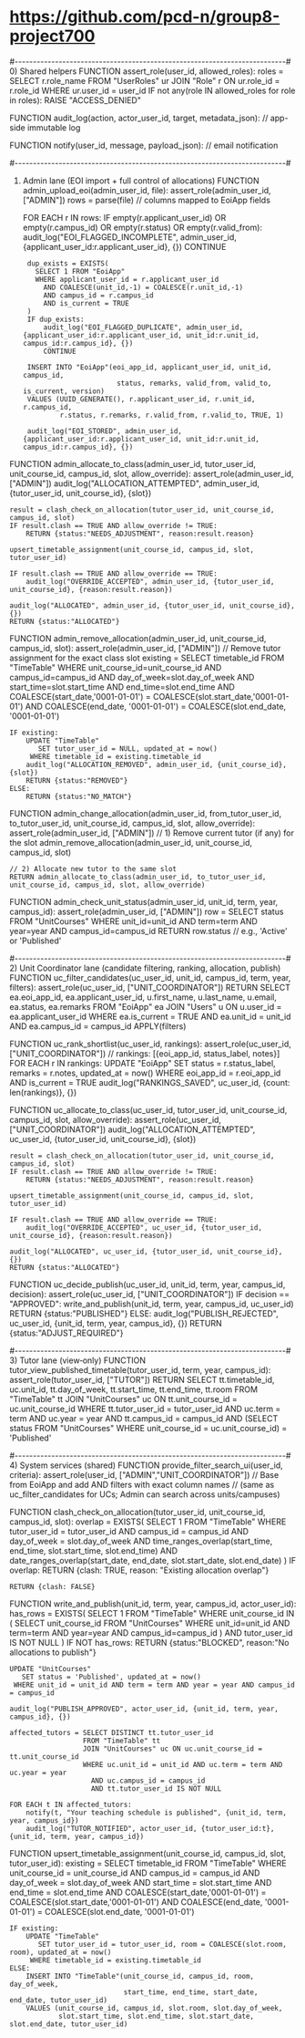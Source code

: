 # https://github.com/pcd-n/group8-project700
#--------------------------------------------------------------------------#
0) Shared helpers
FUNCTION assert_role(user_id, allowed_roles):
    roles = SELECT r.role_name
            FROM "UserRoles" ur JOIN "Role" r ON ur.role_id = r.role_id
            WHERE ur.user_id = user_id
    IF not any(role IN allowed_roles for role in roles):
        RAISE "ACCESS_DENIED"

FUNCTION audit_log(action, actor_user_id, target, metadata_json):
    // app-side immutable log

FUNCTION notify(user_id, message, payload_json):
    // email notification


#--------------------------------------------------------------------------#
1) Admin lane (EOI import + full control of allocations)
FUNCTION admin_upload_eoi(admin_user_id, file):
    assert_role(admin_user_id, ["ADMIN"])
    rows = parse(file)  // columns mapped to EoiApp fields

    FOR EACH r IN rows:
        IF empty(r.applicant_user_id) OR empty(r.campus_id) OR empty(r.status) OR empty(r.valid_from):
            audit_log("EOI_FLAGGED_INCOMPLETE", admin_user_id, {applicant_user_id:r.applicant_user_id}, {})
            CONTINUE

        dup_exists = EXISTS(
          SELECT 1 FROM "EoiApp"
          WHERE applicant_user_id = r.applicant_user_id
            AND COALESCE(unit_id,-1) = COALESCE(r.unit_id,-1)
            AND campus_id = r.campus_id
            AND is_current = TRUE
        )
        IF dup_exists:
            audit_log("EOI_FLAGGED_DUPLICATE", admin_user_id, {applicant_user_id:r.applicant_user_id, unit_id:r.unit_id, campus_id:r.campus_id}, {})
            CONTINUE

        INSERT INTO "EoiApp"(eoi_app_id, applicant_user_id, unit_id, campus_id,
                              status, remarks, valid_from, valid_to, is_current, version)
        VALUES (UUID_GENERATE(), r.applicant_user_id, r.unit_id, r.campus_id,
                r.status, r.remarks, r.valid_from, r.valid_to, TRUE, 1)

        audit_log("EOI_STORED", admin_user_id, {applicant_user_id:r.applicant_user_id, unit_id:r.unit_id, campus_id:r.campus_id}, {})

FUNCTION admin_allocate_to_class(admin_user_id, tutor_user_id, unit_course_id, campus_id, slot, allow_override):
    assert_role(admin_user_id, ["ADMIN"])
    audit_log("ALLOCATION_ATTEMPTED", admin_user_id, {tutor_user_id, unit_course_id}, {slot})

    result = clash_check_on_allocation(tutor_user_id, unit_course_id, campus_id, slot)
    IF result.clash == TRUE AND allow_override != TRUE:
        RETURN {status:"NEEDS_ADJUSTMENT", reason:result.reason}

    upsert_timetable_assignment(unit_course_id, campus_id, slot, tutor_user_id)

    IF result.clash == TRUE AND allow_override == TRUE:
        audit_log("OVERRIDE_ACCEPTED", admin_user_id, {tutor_user_id, unit_course_id}, {reason:result.reason})

    audit_log("ALLOCATED", admin_user_id, {tutor_user_id, unit_course_id}, {})
    RETURN {status:"ALLOCATED"}

FUNCTION admin_remove_allocation(admin_user_id, unit_course_id, campus_id, slot):
    assert_role(admin_user_id, ["ADMIN"])
    // Remove tutor assignment for the exact class slot
    existing = SELECT timetable_id FROM "TimeTable"
               WHERE unit_course_id=unit_course_id AND campus_id=campus_id
                 AND day_of_week=slot.day_of_week
                 AND start_time=slot.start_time AND end_time=slot.end_time
                 AND COALESCE(start_date,'0001-01-01') = COALESCE(slot.start_date,'0001-01-01')
                 AND COALESCE(end_date,  '0001-01-01') = COALESCE(slot.end_date,  '0001-01-01')

    IF existing:
        UPDATE "TimeTable"
           SET tutor_user_id = NULL, updated_at = now()
         WHERE timetable_id = existing.timetable_id
        audit_log("ALLOCATION_REMOVED", admin_user_id, {unit_course_id}, {slot})
        RETURN {status:"REMOVED"}
    ELSE:
        RETURN {status:"NO_MATCH"}

FUNCTION admin_change_allocation(admin_user_id, from_tutor_user_id, to_tutor_user_id, unit_course_id, campus_id, slot, allow_override):
    assert_role(admin_user_id, ["ADMIN"])
    // 1) Remove current tutor (if any) for the slot
    admin_remove_allocation(admin_user_id, unit_course_id, campus_id, slot)

    // 2) Allocate new tutor to the same slot
    RETURN admin_allocate_to_class(admin_user_id, to_tutor_user_id, unit_course_id, campus_id, slot, allow_override)

FUNCTION admin_check_unit_status(admin_user_id, unit_id, term, year, campus_id):
    assert_role(admin_user_id, ["ADMIN"])
    row = SELECT status FROM "UnitCourses"
          WHERE unit_id=unit_id AND term=term AND year=year AND campus_id=campus_id
    RETURN row.status  // e.g., 'Active' or 'Published'


#--------------------------------------------------------------------------#
2) Unit Coordinator lane (candidate filtering, ranking, allocation, publish)
FUNCTION uc_filter_candidates(uc_user_id, unit_id, campus_id, term, year, filters):
    assert_role(uc_user_id, ["UNIT_COORDINATOR"])
    RETURN SELECT ea.eoi_app_id, ea.applicant_user_id, u.first_name, u.last_name, u.email,
                  ea.status, ea.remarks
           FROM "EoiApp" ea
           JOIN "Users" u ON u.user_id = ea.applicant_user_id
           WHERE ea.is_current = TRUE
             AND ea.unit_id = unit_id
             AND ea.campus_id = campus_id
             APPLY(filters)

FUNCTION uc_rank_shortlist(uc_user_id, rankings):
    assert_role(uc_user_id, ["UNIT_COORDINATOR"])
    // rankings: [{eoi_app_id, status_label, notes}]
    FOR EACH r IN rankings:
        UPDATE "EoiApp"
           SET status = r.status_label, remarks = r.notes, updated_at = now()
         WHERE eoi_app_id = r.eoi_app_id AND is_current = TRUE
    audit_log("RANKINGS_SAVED", uc_user_id, {count: len(rankings)}, {})

FUNCTION uc_allocate_to_class(uc_user_id, tutor_user_id, unit_course_id, campus_id, slot, allow_override):
    assert_role(uc_user_id, ["UNIT_COORDINATOR"])
    audit_log("ALLOCATION_ATTEMPTED", uc_user_id, {tutor_user_id, unit_course_id}, {slot})

    result = clash_check_on_allocation(tutor_user_id, unit_course_id, campus_id, slot)
    IF result.clash == TRUE AND allow_override != TRUE:
        RETURN {status:"NEEDS_ADJUSTMENT", reason:result.reason}

    upsert_timetable_assignment(unit_course_id, campus_id, slot, tutor_user_id)

    IF result.clash == TRUE AND allow_override == TRUE:
        audit_log("OVERRIDE_ACCEPTED", uc_user_id, {tutor_user_id, unit_course_id}, {reason:result.reason})

    audit_log("ALLOCATED", uc_user_id, {tutor_user_id, unit_course_id}, {})
    RETURN {status:"ALLOCATED"}

FUNCTION uc_decide_publish(uc_user_id, unit_id, term, year, campus_id, decision):
    assert_role(uc_user_id, ["UNIT_COORDINATOR"])
    IF decision == "APPROVED":
        write_and_publish(unit_id, term, year, campus_id, uc_user_id)
        RETURN {status:"PUBLISHED"}
    ELSE:
        audit_log("PUBLISH_REJECTED", uc_user_id, {unit_id, term, year, campus_id}, {})
        RETURN {status:"ADJUST_REQUIRED"}


#--------------------------------------------------------------------------#
3) Tutor lane (view‑only)
FUNCTION tutor_view_published_timetable(tutor_user_id, term, year, campus_id):
    assert_role(tutor_user_id, ["TUTOR"])
    RETURN SELECT tt.timetable_id, uc.unit_id, tt.day_of_week, tt.start_time, tt.end_time, tt.room
           FROM "TimeTable" tt
           JOIN "UnitCourses" uc ON tt.unit_course_id = uc.unit_course_id
           WHERE tt.tutor_user_id = tutor_user_id
             AND uc.term = term AND uc.year = year
             AND tt.campus_id = campus_id
             AND (SELECT status FROM "UnitCourses"
                  WHERE unit_course_id = uc.unit_course_id) = 'Published'

#--------------------------------------------------------------------------#
4) System services (shared)
FUNCTION provide_filter_search_ui(user_id, criteria):
    assert_role(user_id, ["ADMIN","UNIT_COORDINATOR"])
    // Base from EoiApp and add AND filters with exact column names
    // (same as uc_filter_candidates for UCs; Admin can search across units/campuses)

FUNCTION clash_check_on_allocation(tutor_user_id, unit_course_id, campus_id, slot):
    overlap = EXISTS(
      SELECT 1 FROM "TimeTable"
      WHERE tutor_user_id = tutor_user_id
        AND campus_id = campus_id
        AND day_of_week = slot.day_of_week
        AND time_ranges_overlap(start_time, end_time, slot.start_time, slot.end_time)
        AND date_ranges_overlap(start_date, end_date, slot.start_date, slot.end_date)
    )
    IF overlap: RETURN {clash: TRUE, reason: "Existing allocation overlap"}

    RETURN {clash: FALSE}

FUNCTION write_and_publish(unit_id, term, year, campus_id, actor_user_id):
    has_rows = EXISTS(
      SELECT 1 FROM "TimeTable"
      WHERE unit_course_id IN (
        SELECT unit_course_id FROM "UnitCourses"
        WHERE unit_id=unit_id AND term=term AND year=year AND campus_id=campus_id
      )
      AND tutor_user_id IS NOT NULL
    )
    IF NOT has_rows:
        RETURN {status:"BLOCKED", reason:"No allocations to publish"}

    UPDATE "UnitCourses"
       SET status = 'Published', updated_at = now()
     WHERE unit_id = unit_id AND term = term AND year = year AND campus_id = campus_id

    audit_log("PUBLISH_APPROVED", actor_user_id, {unit_id, term, year, campus_id}, {})

    affected_tutors = SELECT DISTINCT tt.tutor_user_id
                      FROM "TimeTable" tt
                      JOIN "UnitCourses" uc ON uc.unit_course_id = tt.unit_course_id
                      WHERE uc.unit_id = unit_id AND uc.term = term AND uc.year = year
                        AND uc.campus_id = campus_id
                        AND tt.tutor_user_id IS NOT NULL

    FOR EACH t IN affected_tutors:
        notify(t, "Your teaching schedule is published", {unit_id, term, year, campus_id})
        audit_log("TUTOR_NOTIFIED", actor_user_id, {tutor_user_id:t}, {unit_id, term, year, campus_id})


FUNCTION upsert_timetable_assignment(unit_course_id, campus_id, slot, tutor_user_id):
    existing = SELECT timetable_id FROM "TimeTable"
               WHERE unit_course_id = unit_course_id
                 AND campus_id = campus_id
                 AND day_of_week = slot.day_of_week
                 AND start_time = slot.start_time
                 AND end_time   = slot.end_time
                 AND COALESCE(start_date,'0001-01-01') = COALESCE(slot.start_date,'0001-01-01')
                 AND COALESCE(end_date,  '0001-01-01') = COALESCE(slot.end_date,  '0001-01-01')

    IF existing:
        UPDATE "TimeTable"
           SET tutor_user_id = tutor_user_id, room = COALESCE(slot.room, room), updated_at = now()
         WHERE timetable_id = existing.timetable_id
    ELSE:
        INSERT INTO "TimeTable"(unit_course_id, campus_id, room, day_of_week,
                                start_time, end_time, start_date, end_date, tutor_user_id)
        VALUES (unit_course_id, campus_id, slot.room, slot.day_of_week,
                slot.start_time, slot.end_time, slot.start_date, slot.end_date, tutor_user_id)
